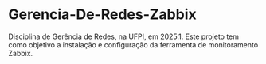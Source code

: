 # Gerencia-De-Redes-Zabbix
Disciplina de Gerência de Redes, na UFPI, em 2025.1. Este projeto tem como objetivo a instalação e configuração da ferramenta de monitoramento Zabbix.  
